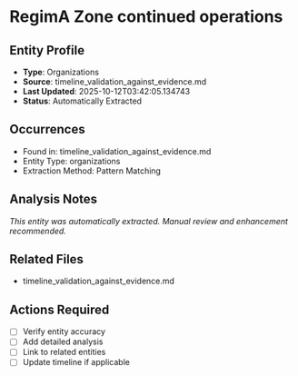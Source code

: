 # RegimA Zone continued operations

## Entity Profile
- **Type**: Organizations
- **Source**: timeline_validation_against_evidence.md
- **Last Updated**: 2025-10-12T03:42:05.134743
- **Status**: Automatically Extracted

## Occurrences
- Found in: timeline_validation_against_evidence.md
- Entity Type: organizations
- Extraction Method: Pattern Matching

## Analysis Notes
*This entity was automatically extracted. Manual review and enhancement recommended.*

## Related Files
- timeline_validation_against_evidence.md

## Actions Required
- [ ] Verify entity accuracy
- [ ] Add detailed analysis
- [ ] Link to related entities
- [ ] Update timeline if applicable
